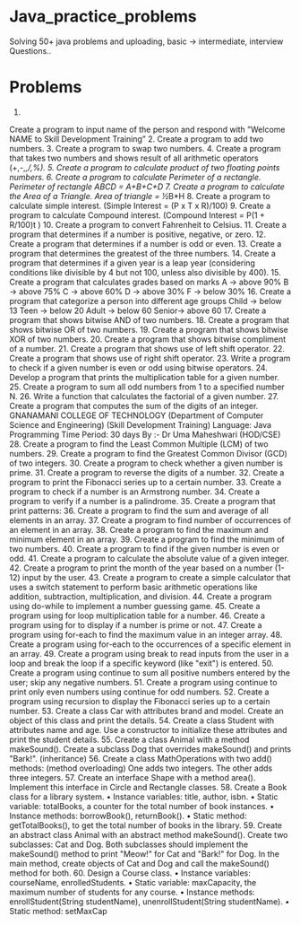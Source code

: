 # Java_practice_problems
Solving 50+ java problems and uploading, basic -> intermediate, interview Questions..

# Problems
1.
Create a program to input name of the person and respond with ”Welcome NAME to Skill Development Training”
2.
Create a program to add two numbers.
3.
Create a program to swap two numbers.
4.
Create a program that takes two numbers and shows result of all arithmetic operators (+,-,*,/,%).
5.
Create a program to calculate product of two floating points numbers.
6.
Create a program to calculate Perimeter of a rectangle. Perimeter of rectangle ABCD = A+B+C+D
7.
Create a program to calculate the Area of a Triangle. Area of triangle = ½*B*H
8.
Create a program to calculate simple interest.
(Simple Interest = (P x T x R)/100)
9.
Create a program to calculate Compound interest.
(Compound Interest = P(1 + R/100)t )
10.
Create a program to convert Fahrenheit to Celsius.
11.
Create a program that determines if a number is positive, negative, or zero.
12.
Create a program that determines if a number is odd or even.
13.
Create a program that determines the greatest of the three numbers.
14.
Create a program that determines if a given year is a leap year (considering conditions like divisible by 4 but not 100, unless also divisible by 400).
15.
Create a program that calculates grades based on marks
A -> above 90%
B -> above 75%
C -> above 60%
D -> above 30%
F -> below 30%
16.
Create a program that categorize a person into different age groups
Child -> below 13
Teen -> below 20
Adult -> below 60
Senior-> above 60
17.
Create a program that shows bitwise AND of two numbers.
18.
Create a program that shows bitwise OR of two numbers.
19.
Create a program that shows bitwise XOR of two numbers.
20.
Create a program that shows bitwise compliment of a number.
21.
Create a program that shows use of left shift operator.
22.
Create a program that shows use of right shift operator.
23.
Write a program to check if a given number is even or odd using bitwise operators.
24.
Develop a program that prints the multiplication table for a given number.
25.
Create a program to sum all odd numbers from 1 to a specified number N.
26.
Write a function that calculates the factorial of a given number.
27.
Create a program that computes the sum of the digits of an integer.
GNANAMANI COLLEGE OF TECHNOLOGY
(Department of Computer Science and Engineering)
(Skill Development Training)
Language: Java Programming
Time Period: 30 days
By :- Dr Uma Maheshwari (HOD/CSE)
28.
Create a program to find the Least Common Multiple (LCM) of two numbers.
29.
Create a program to find the Greatest Common Divisor (GCD) of two integers.
30.
Create a program to check whether a given number is prime.
31.
Create a program to reverse the digits of a number.
32.
Create a program to print the Fibonacci series up to a certain number.
33.
Create a program to check if a number is an Armstrong number.
34.
Create a program to verify if a number is a palindrome.
35.
Create a program that print patterns:
36.
Create a program to find the sum and average of all elements in an array.
37.
Create a program to find number of occurrences of an element in an array.
38.
Create a program to find the maximum and minimum element in an array.
39.
Create a program to find the minimum of two numbers.
40.
Create a program to find if the given number is even or odd.
41.
Create a program to calculate the absolute value of a given integer.
42.
Create a program to print the month of the year based on a number (1-12) input by the user.
43.
Create a program to create a simple calculator that uses a switch statement to perform basic arithmetic operations like addition, subtraction, multiplication, and division.
44.
Create a program using do-while to implement a number guessing game.
45.
Create a program using for loop multiplication table for a number.
46.
Create a program using for to display if a number is prime or not.
47.
Create a program using for-each to find the maximum value in an integer array.
48.
Create a program using for-each to the occurrences of a specific element in an array.
49.
Create a program using break to read inputs from the user in a loop and break the loop if a specific keyword (like "exit") is entered.
50.
Create a program using continue to sum all positive numbers entered by the user; skip any negative numbers.
51.
Create a program using continue to print only even numbers using continue for odd numbers.
52.
Create a program using recursion to display the Fibonacci series up to a certain number.
53.
Create a class Car with attributes brand and model. Create an object of this class and print the details.
54.
Create a class Student with attributes name and age. Use a constructor to initialize these attributes and print the student details.
55.
Create a class Animal with a method makeSound(). Create a subclass Dog that overrides makeSound() and prints "Bark!". (inheritance)
56.
Create a class MathOperations with two add() methods: (method overloading)
One adds two integers.
The other adds three integers.
57.
Create an interface Shape with a method area(). Implement this interface in Circle and Rectangle classes.
58.
Create a Book class for a library system.
• Instance variables: title, author, isbn.
• Static variable: totalBooks, a counter for the total number of book instances.
• Instance methods: borrowBook(), returnBook().
• Static method: getTotalBooks(), to get the total number of books in the library.
59.
Create an abstract class Animal with an abstract method makeSound().
Create two subclasses: Cat and Dog.
Both subclasses should implement the makeSound() method to print "Meow!" for Cat and "Bark!" for Dog.
In the main method, create objects of Cat and Dog and call the makeSound() method for both.
60.
Design a Course class.
• Instance variables: courseName, enrolledStudents.
• Static variable: maxCapacity, the maximum number of students for any course.
• Instance methods: enrollStudent(String studentName), unenrollStudent(String studentName).
• Static method: setMaxCap
